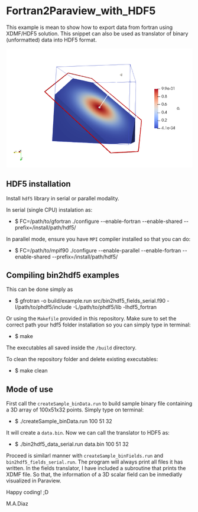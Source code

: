 # Fortran2Paraview_with_HDF5
This example is mean to show how to export data from fortran using XDMF/HDF5 solution. This snippet can also be used as translator of binary (unformatted) data into HDF5 format.

![Visualization of pressure field in field_d0_it0.h5](/figures/ParaView_ScreenShot.png)

## HDF5 installation
Install `hdf5` library in serial or parallel modality.

In serial (single CPU) instalation as:
* $ FC=/path/to/gfortran ./configure --enable-fortran --enable-shared --prefix=/install/path/hdf5/ 

In parallel mode, ensure you have `MPI` compiler installed so that you can do:
* $ FC=/path/to/mpif90 ./configure --enable-parallel --enable-fortran --enable-shared --prefix=/install/path/hdf5/

## Compiling bin2hdf5 examples
This can be done simply as 
* $ gfrotran -o build/example.run src/bin2hdf5_fields_serial.f90 -I/path/to/phdf5/include -L/path/to/phdf5/lib -lhdf5_fortran 

Or using the `Makefile` provided in this repository. Make sure to set the correct path your hdf5 folder installation so you can simply type in terminal:
* $ make

The executables all saved inside the `/build` directory.

To clean the repository folder and delete existing executables:
* $ make clean

## Mode of use
First call the `createSample_binData.run` to build sample binary file containing a 3D array of 100x51x32 points. Simply type on terminal:
* $ ./createSample_binData.run 100 51 32

It will create a `data.bin`. Now we can call the translator to HDF5 as:
* $ ./bin2hdf5_data_serial.run data.bin 100 51 32

Proceed is similarl manner with `createSample_binFields.run` and `bin2hdf5_fields_serial.run`. The program will always print all files it has written. 
In the fields translator, I have included a subroutine that prints the XDMF file. So that, the information of a 3D scalar field can be inmediatly visualized in Paraview.

Happy coding! ;D

M.A.Diaz
